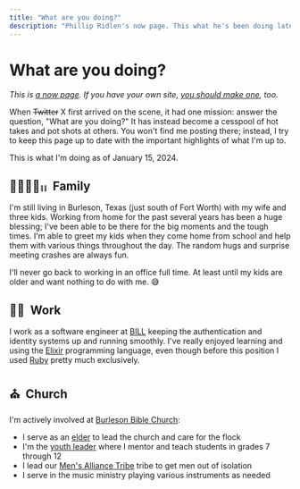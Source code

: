 ```yaml
---
title: "What are you doing?"
description: "Phillip Ridlen's now page. This what he's been doing lately, regardless of how updated his blog posts are."
---
```


# What are you doing?

_This is [a now page][now]. If you have your own site, [you should make
one][now], too._

When <s>Twitter</s> X first arrived on the scene, it had one mission: answer the
question, "What are you doing?" It has instead become a cesspool of hot takes
and pot shots at others. You won't find me posting there; instead, I try to
keep this page up to date with the important highlights of what I'm up to.

This is what I'm doing as of January 15, 2024.

[now]: https://nownownow.com/about

## 👨‍👩‍👦‍👦<small style="font-size: 0.6rem">👧🏾</small> &nbsp;Family

I'm still living in Burleson, Texas (just south of Fort Worth) with my wife and
three kids.  Working from home for the past several years has been a huge
blessing; I've been able to be there for the big moments and the tough times.
I'm able to greet my kids when they come home from school and help them with
various things throughout the day. The random hugs and surprise meeting crashes
are always fun.

I'll never go back to working in an office full time. At least until my kids are
older and want nothing to do with me. 😅

## 👨‍💻 &nbsp;Work

I work as a software engineer at [BILL] keeping the authentication and identity
systems up and running smoothly. I've really enjoyed learning and using the
[Elixir] programming language, even though before this position I used [Ruby]
pretty much exclusively.

[BILL]: https://bill.com/
[Elixir]: https://elixir-lang.org/
[Ruby]: https://ruby-lang.org/

## ⛪️ &nbsp;Church

I'm actively involved at [Burleson Bible Church][bbc]:

- I serve as an [elder] to lead the church and care for the flock
- I'm the [youth leader][youth] where I mentor and teach students in grades 7 through 12
- I lead our [Men's Alliance Tribe][alliance] tribe to get men out of isolation
- I serve in the music ministry playing various instruments as needed

[bbc]:        https://burlesonbiblechurch.org
[youth]:      https://burlesonbiblechurch.org/students
[elder]:      https://burlesonbiblechurch.org/leadership
[alliance]:   https://mensalliancetribe.com